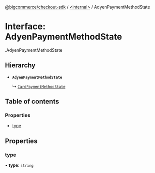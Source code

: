 [@bigcommerce/checkout-sdk](../README.md) / [<internal\>](../modules/internal_.md) / AdyenPaymentMethodState

# Interface: AdyenPaymentMethodState

[<internal>](../modules/internal_.md).AdyenPaymentMethodState

## Hierarchy

- **`AdyenPaymentMethodState`**

  ↳ [`CardPaymentMethodState`](internal_.CardPaymentMethodState.md)

## Table of contents

### Properties

- [type](internal_.AdyenPaymentMethodState.md#type)

## Properties

### type

• **type**: `string`
